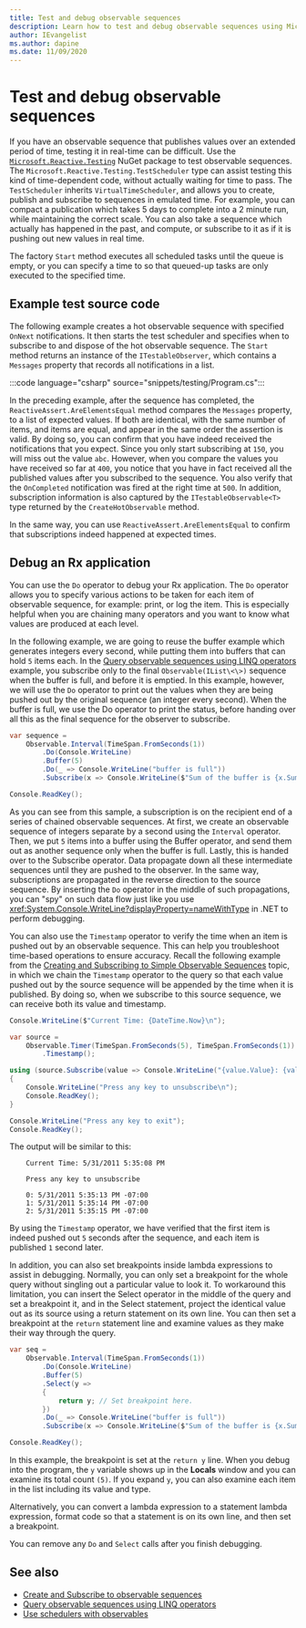 ```yaml
---
title: Test and debug observable sequences
description: Learn how to test and debug observable sequences using Microsoft.Reactive.Testing package.
author: IEvangelist
ms.author: dapine
ms.date: 11/09/2020
---
```


# Test and debug observable sequences

If you have an observable sequence that publishes values over an extended period of time, testing it in real-time can be difficult. Use the [`Microsoft.Reactive.Testing`](https://www.nuget.org/packages/Microsoft.Reactive.Testing) NuGet package to test observable sequences. The `Microsoft.Reactive.Testing.TestScheduler` type can assist testing this kind of time-dependent code, without actually waiting for time to pass. The `TestScheduler` inherits `VirtualTimeScheduler`, and allows you to create, publish and subscribe to sequences in emulated time. For example, you can compact a publication which takes 5 days to complete into a 2 minute run, while maintaining the correct scale. You can also take a sequence which actually has happened in the past, and compute, or subscribe to it as if it is pushing out new values in real time.

The factory `Start` method executes all scheduled tasks until the queue is empty, or you can specify a time to so that queued-up tasks are only executed to the specified time.

## Example test source code

The following example creates a hot observable sequence with specified `OnNext` notifications. It then starts the test scheduler and specifies when to subscribe to and dispose of the hot observable sequence. The `Start` method returns an instance of the `ITestableObserver`, which contains a `Messages` property that records all notifications in a list.

:::code language="csharp" source="snippets/testing/Program.cs":::

In the preceding example, after the sequence has completed, the `ReactiveAssert.AreElementsEqual` method compares the `Messages` property, to a list of expected values. If both are identical, with the same number of items, and items are equal, and appear in the same order the assertion is valid. By doing so, you can confirm that you have indeed received the notifications that you expect. Since you only start subscribing at `150`, you will miss out the value `abc`. However, when you compare the values you have received so far at `400`, you notice that you have in fact received all the published values after you subscribed to the sequence. You also verify that the `OnCompleted` notification was fired at the right time at `500`. In addition, subscription information is also captured by the `ITestableObservable<T>` type returned by the `CreateHotObservable` method.

In the same way, you can use `ReactiveAssert.AreElementsEqual` to confirm that subscriptions indeed happened at expected times.

## Debug an Rx application

You can use the `Do` operator to debug your Rx application. The `Do` operator allows you to specify various actions to be taken for each item of observable sequence, for example: print, or log the item. This is especially helpful when you are chaining many operators and you want to know what values are produced at each level.

In the following example, we are going to reuse the buffer example which generates integers every second, while putting them into buffers that can hold `5` items each. In the [Query observable sequences using LINQ operators](../how-to/query-sequences-linq.md) example, you subscribe only to the final `Observable(IList\<\>)` sequence when the buffer is full, and before it is emptied. In this example, however, we will use the `Do` operator to print out the values when they are being pushed out by the original sequence (an integer every second). When the buffer is full, we use the Do operator to print the status, before handing over all this as the final sequence for the observer to subscribe.

```csharp
var sequence =
    Observable.Interval(TimeSpan.FromSeconds(1))
        .Do(Console.WriteLine)
        .Buffer(5)
        .Do(_ => Console.WriteLine("buffer is full"))
        .Subscribe(x => Console.WriteLine($"Sum of the buffer is {x.Sum()}"));

Console.ReadKey();
```

As you can see from this sample, a subscription is on the recipient end of a series of chained observable sequences. At first, we create an observable sequence of integers separate by a second using the `Interval` operator. Then, we put `5` items into a buffer using the Buffer operator, and send them out as another sequence only when the buffer is full. Lastly, this is handed over to the Subscribe operator. Data propagate down all these intermediate sequences until they are pushed to the observer. In the same way, subscriptions are propagated in the reverse direction to the source sequence. By inserting the `Do` operator in the middle of such propagations, you can "spy" on such data flow just like you use <xref:System.Console.WriteLine?displayProperty=nameWithType> in .NET to perform debugging.

You can also use the `Timestamp` operator to verify the time when an item is pushed out by an observable sequence. This can help you troubleshoot time-based operations to ensure accuracy. Recall the following example from the [Creating and Subscribing to Simple Observable Sequences](hh242977\(v=vs.103\).md) topic, in which we chain the `Timestamp` operator to the query so that each value pushed out by the source sequence will be appended by the time when it is published. By doing so, when we subscribe to this source sequence, we can receive both its value and timestamp.

```csharp
Console.WriteLine($"Current Time: {DateTime.Now}\n");

var source =
    Observable.Timer(TimeSpan.FromSeconds(5), TimeSpan.FromSeconds(1))
        .Timestamp();

using (source.Subscribe(value => Console.WriteLine("{value.Value}: {value.Timestamp}"))
{
    Console.WriteLine("Press any key to unsubscribe\n");
    Console.ReadKey();
}

Console.WriteLine("Press any key to exit");
Console.ReadKey();
```

The output will be similar to this:

```console
    Current Time: 5/31/2011 5:35:08 PM

    Press any key to unsubscribe

    0: 5/31/2011 5:35:13 PM -07:00
    1: 5/31/2011 5:35:14 PM -07:00
    2: 5/31/2011 5:35:15 PM -07:00
```

By using the `Timestamp` operator, we have verified that the first item is indeed pushed out `5` seconds after the sequence, and each item is published `1` second later.

In addition, you can also set breakpoints inside lambda expressions to assist in debugging. Normally, you can only set a breakpoint for the whole query without singling out a particular value to look it. To workaround this limitation, you can insert the Select operator in the middle of the query and set a breakpoint it, and in the Select statement, project the identical value out as its source using a return statement on its own line. You can then set a breakpoint at the `return` statement line and examine values as they make their way through the query.

```csharp
var seq =
    Observable.Interval(TimeSpan.FromSeconds(1))
        .Do(Console.WriteLine)
        .Buffer(5)
        .Select(y =>
        {
            return y; // Set breakpoint here.
        })
        .Do(_ => Console.WriteLine("buffer is full"))
        .Subscribe(x => Console.WriteLine($"Sum of the buffer is {x.Sum()}"));

Console.ReadKey();
```

In this example, the breakpoint is set at the `return y` line. When you debug into the program, the `y` variable shows up in the **Locals** window and you can examine its total count `(5)`. If you expand `y`, you can also examine each item in the list including its value and type.

Alternatively, you can convert a lambda expression to a statement lambda expression, format code so that a statement is on its own line, and then set a breakpoint.

You can remove any `Do` and `Select` calls after you finish debugging.

## See also

- [Create and Subscribe to observable sequences](../quickstarts/create-and-subscribe-observable-sequences.md)
- [Query observable sequences using LINQ operators](../how-to/query-sequences-linq.md)
- [Use schedulers with observables](../how-to/use-schedulers.md)
